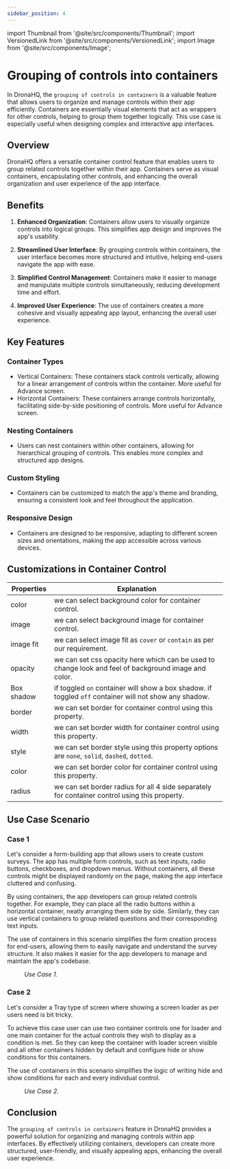 ```yaml
---
sidebar_position: 4
---
```


import Thumbnail from '@site/src/components/Thumbnail';
import VersionedLink from '@site/src/components/VersionedLink';
import Image from '@site/src/components/Image';

# Grouping of controls into containers

In DronaHQ, the `grouping of controls in containers` is a valuable feature that allows users to organize and manage controls within their app efficiently. Containers are essentially visual elements that act as wrappers for other controls, helping to group them together logically. This use case is especially useful when designing complex and interactive app interfaces.

## Overview
DronaHQ offers a versatile container control feature that enables users to group related controls together within their app. Containers serve as visual containers, encapsulating other controls, and enhancing the overall organization and user experience of the app interface.

## Benefits

1. **Enhanced Organization**: Containers allow users to visually organize controls into logical groups. This simplifies app design and improves the app's usability.

2. **Streamlined User Interface**: By grouping controls within containers, the user interface becomes more structured and intuitive, helping end-users navigate the app with ease.

3. **Simplified Control Management**: Containers make it easier to manage and manipulate multiple controls simultaneously, reducing development time and effort.

4. **Improved User Experience**: The use of containers creates a more cohesive and visually appealing app layout, enhancing the overall user experience.

## Key Features

### Container Types

- Vertical Containers: These containers stack controls vertically, allowing for a linear arrangement of controls within the container. More useful for Advance screen.
- Horizontal Containers: These containers arrange controls horizontally, facilitating side-by-side positioning of controls. More useful for Advance screen.

### Nesting Containers

- Users can nest containers within other containers, allowing for hierarchical grouping of controls. This enables more complex and structured app designs.

### Custom Styling

- Containers can be customized to match the app's theme and branding, ensuring a consistent look and feel throughout the application.

### Responsive Design

- Containers are designed to be responsive, adapting to different screen sizes and orientations, making the app accessible across various devices.

## Customizations in Container Control

| Properties | Explanation |
| ------------- | ----------------------------|
| color | we can select background color for container control. |
| image | we can select background image for container control. |
| image fit | we can select image fit as `cover` or `contain` as per our requirement. |
| opacity | we can set css opacity here which can be used to change look and feel of background image and color. |
| Box shadow | if toggled `on` container will show a box shadow. if toggled `off` container will not show any shadow. |
| border | we can set border for container control using this property. |
| width | we can set border width for container control using this property. |
| style | we can set border style using this property options are `none`, `solid`, `dashed`, `dotted`. |
| color | we can set border color for container control using this property. |
| radius | we can set border radius for all 4 side separately for container control using this property. |

## Use Case Scenario

### Case 1
Let's consider a form-building app that allows users to create custom surveys. The app has multiple form controls, such as text inputs, radio buttons, checkboxes, and dropdown menus. Without containers, all these controls might be displayed randomly on the page, making the app interface cluttered and confusing.

By using containers, the app developers can group related controls together. For example, they can place all the radio buttons within a horizontal container, neatly arranging them side by side. Similarly, they can use vertical containers to group related questions and their corresponding text inputs.

The use of containers in this scenario simplifies the form creation process for end-users, allowing them to easily navigate and understand the survey structure. It also makes it easier for the app developers to manage and maintain the app's codebase.

<figure>
  <Thumbnail src="/img/guides/grouping-controls-into-containers/grouping-control-into-containers-usecase-1.png" alt="Simple Database GUI" />
  <figcaption align='left'><i>Use Case 1.</i></figcaption>
</figure>

### Case 2
Let's consider a Tray type of screen where showing a screen loader as per users need is bit tricky.

To achieve this case user can use two container controls one for loader and one main container for the actual controls they wish to display as a condition is met. So they can keep the container with loader screen visible and all other containers hidden by default and configure hide or show conditions for this containers.

The use of containers in this scenario simplifies the logic of writing hide and show conditions for each and every individual control. 

<figure>
  <Thumbnail src="/img/guides/grouping-controls-into-containers/grouping-control-into-containers-usecase-2.gif" alt="Simple Database GUI" />
  <figcaption align='left'><i>Use Case 2.</i></figcaption>
</figure>

## Conclusion

The `grouping of controls in containers` feature in DronaHQ provides a powerful solution for organizing and managing controls within app interfaces. By effectively utilizing containers, developers can create more structured, user-friendly, and visually appealing apps, enhancing the overall user experience.
